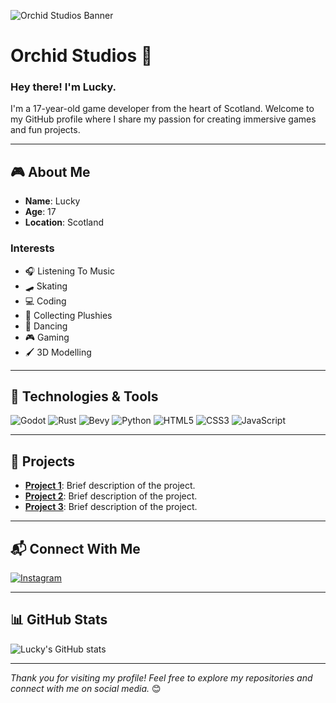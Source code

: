 ![Orchid Studios Banner](https://via.placeholder.com/1200x400?text=Orchid+Studios+Banner)

# Orchid Studios 🌸

### Hey there! I'm Lucky.
I'm a 17-year-old game developer from the heart of Scotland. Welcome to my GitHub profile where I share my passion for creating immersive games and fun projects.

---

## 🎮 About Me

- **Name**: Lucky
- **Age**: 17
- **Location**: Scotland

### Interests
- 🎧 Listening To Music
- 🛹 Skating
- 💻 Coding
- 🧸 Collecting Plushies
- 💃 Dancing
- 🎮 Gaming
- 🖌️ 3D Modelling

---

## 🔧 Technologies & Tools
![Godot](https://img.shields.io/badge/Godot-478CBF?style=for-the-badge&logo=godot-engine&logoColor=white)
![Rust](https://img.shields.io/badge/Rust-000000?style=for-the-badge&logo=rust&logoColor=white)
![Bevy](https://img.shields.io/badge/Bevy-F7931E?style=for-the-badge&logo=bevy&logoColor=white)
![Python](https://img.shields.io/badge/Python-3776AB?style=for-the-badge&logo=python&logoColor=white)
![HTML5](https://img.shields.io/badge/HTML5-E34F26?style=for-the-badge&logo=html5&logoColor=white)
![CSS3](https://img.shields.io/badge/CSS3-1572B6?style=for-the-badge&logo=css3&logoColor=white)
![JavaScript](https://img.shields.io/badge/JavaScript-F7DF1E?style=for-the-badge&logo=javascript&logoColor=white)

---

## 📂 Projects
- [**Project 1**](https://github.com/OrchidStudios/Project1): Brief description of the project.
- [**Project 2**](https://github.com/OrchidStudios/Project2): Brief description of the project.
- [**Project 3**](https://github.com/OrchidStudios/Project3): Brief description of the project.

---

## 📬 Connect With Me
[![Instagram](https://img.shields.io/badge/Instagram-E4405F?style=for-the-badge&logo=instagram&logoColor=white)](https://instagram.com/_orchid.studios/)

---

## 📊 GitHub Stats
![Lucky's GitHub stats](https://github-readme-stats.vercel.app/api?username=LuckyHoots&show_icons=true&theme=radical)

---

*Thank you for visiting my profile! Feel free to explore my repositories and connect with me on social media.* 😊
